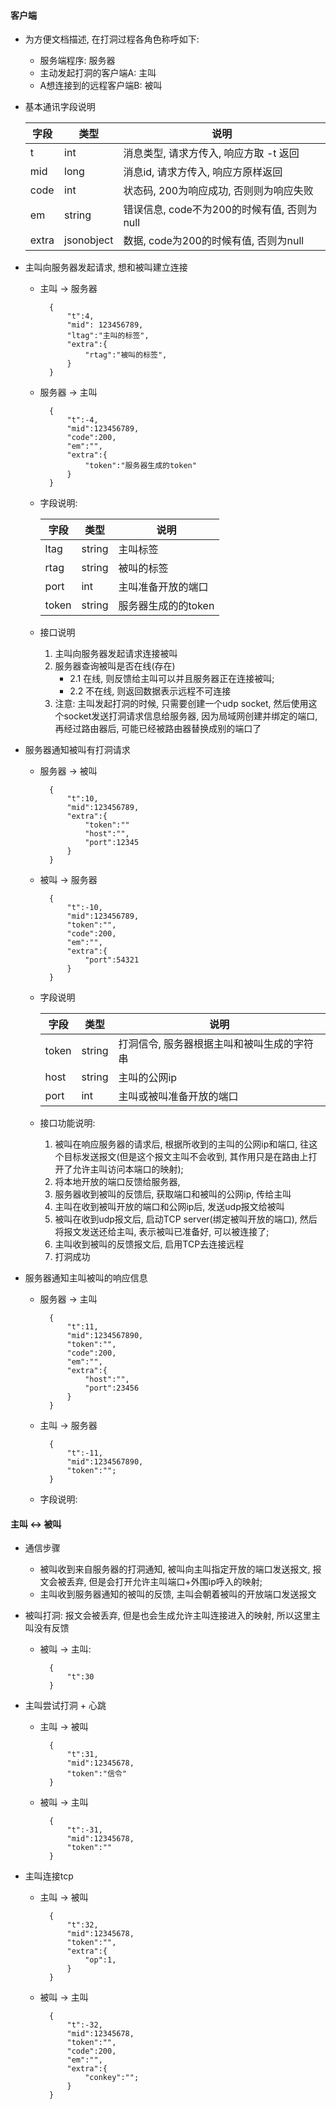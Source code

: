 #### 客户端

* 为方便文档描述, 在打洞过程各角色称呼如下:
	* 服务端程序: 服务器
	* 主动发起打洞的客户端A: 主叫
	* A想连接到的远程客户端B: 被叫

* 基本通讯字段说明

	字段 | 类型 | 说明
	--- | --- | ---
	t | int | 消息类型, 请求方传入, 响应方取 -t 返回
	mid | long | 消息id, 请求方传入, 响应方原样返回
	code | int | 状态码, 200为响应成功, 否则则为响应失败
	em | string | 错误信息, code不为200的时候有值, 否则为null
	extra | jsonobject | 数据, code为200的时候有值, 否则为null
	
* 主叫向服务器发起请求, 想和被叫建立连接

	* 主叫 -> 服务器
	
			{
				"t":4,
				"mid": 123456789,
				"ltag":"主叫的标签",
				"extra":{
					"rtag":"被叫的标签",
				}
			}
	* 服务器 -> 主叫
	
			{
				"t":-4,
				"mid":123456789,
				"code":200,
				"em":"",
				"extra":{
					"token":"服务器生成的token"
				}
			}
	* 字段说明:
		
		字段 | 类型 |说明
		---|---|---
		ltag | string | 主叫标签
		rtag | string | 被叫的标签
		port | int | 主叫准备开放的端口
		token | string | 服务器生成的的token
	* 接口说明
	
		1. 主叫向服务器发起请求连接被叫
		2. 服务器查询被叫是否在线(存在)
			- 2.1 在线, 则反馈给主叫可以并且服务器正在连接被叫;
			- 2.2 不在线, 则返回数据表示远程不可连接
		3. 注意: 主叫发起打洞的时候, 只需要创建一个udp socket, 然后使用这个socket发送打洞请求信息给服务器, 因为局域网创建并绑定的端口, 再经过路由器后, 可能已经被路由器替换成别的端口了

* 服务器通知被叫有打洞请求
	
	* 服务器 -> 被叫

			{
				"t":10,
				"mid":123456789,
				"extra":{
					"token":""
					"host":"",
					"port":12345
				}
			}

	* 被叫 -> 服务器
			
			{
				"t":-10,
				"mid":123456789,
				"token":"",
				"code":200,
				"em":"",
				"extra":{
					"port":54321
				}
			}
	* 字段说明
	
		字段 | 类型 | 说明
		--- | --- | ---
		token | string | 打洞信令, 服务器根据主叫和被叫生成的字符串
		host | string | 主叫的公网ip
		port | int | 主叫或被叫准备开放的端口
		
	* 接口功能说明:
		1. 被叫在响应服务器的请求后, 根据所收到的主叫的公网ip和端口, 往这个目标发送报文(但是这个报文主叫不会收到, 其作用只是在路由上打开了允许主叫访问本端口的映射);
		2. 将本地开放的端口反馈给服务器, 
		3. 服务器收到被叫的反馈后, 获取端口和被叫的公网ip, 传给主叫
		4. 主叫在收到被叫开放的端口和公网ip后, 发送udp报文给被叫
		5. 被叫在收到udp报文后, 启动TCP server(绑定被叫开放的端口), 然后将报文发送还给主叫, 表示被叫已准备好, 可以被连接了;
		6. 主叫收到被叫的反馈报文后, 启用TCP去连接远程
		7. 打洞成功

* 服务器通知主叫被叫的响应信息
	
	* 服务器 -> 主叫
	
			{
				"t":11,
				"mid":1234567890,
				"token":"",
				"code":200,
				"em":"",
				"extra":{
					"host":"",
					"port":23456
				}
			}
	* 主叫 -> 服务器
		
			{
				"t":-11,
				"mid":1234567890,
				"token":"";
			}
	* 字段说明:

#### 主叫 <-> 被叫

* 通信步骤
	* 被叫收到来自服务器的打洞通知, 被叫向主叫指定开放的端口发送报文, 报文会被丢弃, 但是会打开允许主叫端口+外围ip呼入的映射;
	* 主叫收到服务器通知的被叫的反馈, 主叫会朝着被叫的开放端口发送报文
	
* 被叫打洞: 报文会被丢弃, 但是也会生成允许主叫连接进入的映射, 所以这里主叫没有反馈
	* 被叫 -> 主叫:

			{
				"t":30
			}

* 主叫尝试打洞 + 心跳
	* 主叫 -> 被叫

			{
				"t":31,
				"mid":12345678,
				"token":"信令"
			}
	* 被叫 -> 主叫
	
			{
				"t":-31,
				"mid":12345678,
				"token":""
			}

* 主叫连接tcp

	* 主叫 -> 被叫
		
			{
				"t":32,	
				"mid":12345678,
				"token":"",
				"extra":{
					"op":1,
				}
			}
	* 被叫 -> 主叫
			
			{
				"t":-32,
				"mid":12345678,
				"token":"",
				"code":200,
				"em":"",
				"extra":{
					"conkey":"";
				}
			}